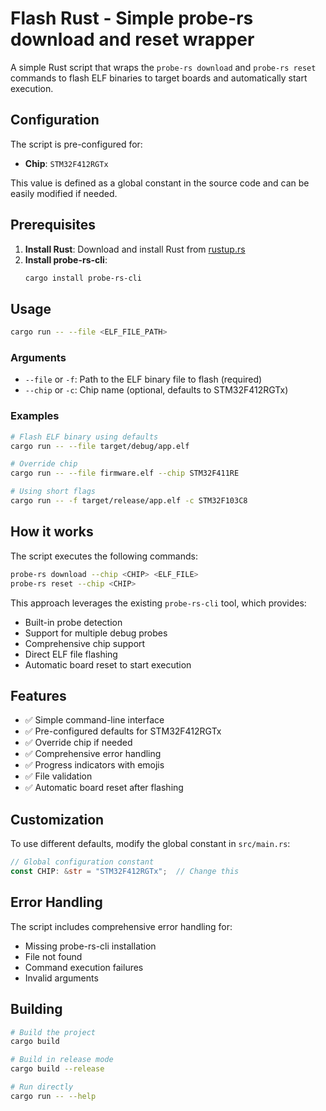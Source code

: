 # Flash Rust - Simple probe-rs download and reset wrapper

A simple Rust script that wraps the `probe-rs download` and `probe-rs reset` commands to flash ELF binaries to target boards and automatically start execution.

## Configuration

The script is pre-configured for:
- **Chip**: `STM32F412RGTx`

This value is defined as a global constant in the source code and can be easily modified if needed.

## Prerequisites

1. **Install Rust**: Download and install Rust from [rustup.rs](https://rustup.rs/)
2. **Install probe-rs-cli**: 
   ```bash
   cargo install probe-rs-cli
   ```

## Usage

```bash
cargo run -- --file <ELF_FILE_PATH>
```

### Arguments

- `--file` or `-f`: Path to the ELF binary file to flash (required)
- `--chip` or `-c`: Chip name (optional, defaults to STM32F412RGTx)

### Examples

```bash
# Flash ELF binary using defaults
cargo run -- --file target/debug/app.elf

# Override chip
cargo run -- --file firmware.elf --chip STM32F411RE

# Using short flags
cargo run -- -f target/release/app.elf -c STM32F103C8
```

## How it works

The script executes the following commands:
```bash
probe-rs download --chip <CHIP> <ELF_FILE>
probe-rs reset --chip <CHIP>
```

This approach leverages the existing `probe-rs-cli` tool, which provides:
- Built-in probe detection
- Support for multiple debug probes
- Comprehensive chip support
- Direct ELF file flashing
- Automatic board reset to start execution

## Features

- ✅ Simple command-line interface
- ✅ Pre-configured defaults for STM32F412RGTx
- ✅ Override chip if needed
- ✅ Comprehensive error handling
- ✅ Progress indicators with emojis
- ✅ File validation
- ✅ Automatic board reset after flashing

## Customization

To use different defaults, modify the global constant in `src/main.rs`:

```rust
// Global configuration constant
const CHIP: &str = "STM32F412RGTx";  // Change this
```

## Error Handling

The script includes comprehensive error handling for:
- Missing probe-rs-cli installation
- File not found
- Command execution failures
- Invalid arguments

## Building

```bash
# Build the project
cargo build

# Build in release mode
cargo build --release

# Run directly
cargo run -- --help
```